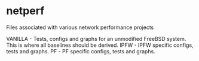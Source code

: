 netperf
=======

Files associated with various network performance projects

VANILLA - Tests, configs and graphs for an unmodified FreeBSD system.
	  This is where all baselines should be derived.
IPFW 	- IPFW specific configs, tests and graphs.
PF	- PF specific configs, tests and graphs.

